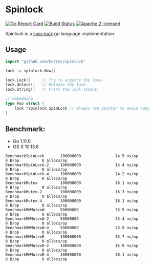 # Spinlock 

[![Go Report Card](https://goreportcard.com/badge/github.com/barryz/spinlock)](https://goreportcard.com/report/github.com/barryz/spinlock)
[![Build Status](https://travis-ci.org/barryz/spinlock.svg?branch=master)](https://travis-ci.org/barryz/spinlock)
[![Apache 2 licensed](https://img.shields.io/badge/license-Apache2-blue.svg)](https://raw.githubusercontent.com/oklog/run/master/LICENSE)

Spinlock is a [spin-lock](https://en.wikipedia.org/wiki/Spinlock) go language implementation.


## Usage

```go
import "github.com/barryz/spinlock"

lock := spinlock.New()

lock.Lock()     // Try to acquire the lock.
lock.Unlock()   // Release the lock.
lock.String()   // Print the lock status.

// embedding
type Foo struct {
    lock *spinlock.SpinLock // always use pointer to avoid copy
}
```

## Benchmark:

- Go 1.11.0
- OS X 10.13.6

```shell
BenchmarkSpinLock       100000000               14.5 ns/op             0 B/op          0 allocs/op 
BenchmarkSpinLock-2     100000000               14.4 ns/op             0 B/op          0 allocs/op
BenchmarkSpinLock-4     100000000               14.2 ns/op             0 B/op          0 allocs/op
BenchmarkMutex          100000000               16.1 ns/op             0 B/op          0 allocs/op
BenchmarkMutex-2        100000000               16.3 ns/op             0 B/op          0 allocs/op
BenchmarkMutex-4        100000000               18.1 ns/op             0 B/op          0 allocs/op
BenchmarkRWMutexW       50000000                33.5 ns/op             0 B/op          0 allocs/op
BenchmarkRWMutexW-2     50000000                33.4 ns/op             0 B/op          0 allocs/op
BenchmarkRWMutexW-4     50000000                33.5 ns/op             0 B/op          0 allocs/op
BenchmarkRWMutexR       100000000               15.7 ns/op             0 B/op          0 allocs/op
BenchmarkRWMutexR-2     100000000               15.9 ns/op             0 B/op          0 allocs/op
BenchmarkRWMutexR-4     100000000               18.1 ns/op             0 B/op          0 allocs/op
```
